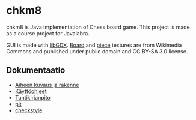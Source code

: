 # chkm8

chkm8 is Java implementation of Chess board game. This project is made
as a course project for Javalabra.

GUI is made with [libGDX](http://libgdx.badlogicgames.com/).
[Board](https://commons.wikimedia.org/wiki/File:ExperimentalStandarChessBoard.png) and
[piece](https://commons.wikimedia.org/wiki/Category:PNG_chess_pieces/Standard_transparent)
textures are from Wikimedia Commons and published under public domain
and CC BY-SA 3.0 license.


## Dokumentaatio
- [Aiheen kuvaus ja rakenne](dokumentaatio/aiheenKuvausJaRakenne.md)
- [Käyttöohjeet](dokumentaatio/kaytto-ohjeet.md)
- [Tuntikirjanpito](dokumentaatio/tuntikirjanpito.md)
- [pit](https://htmlpreview.github.io/?https://github.com/anttilip/chkm8/blob/master/dokumentaatio/pit-reports/index.html)
- [checkstyle](https://htmlpreview.github.io/?https://github.com/anttilip/chkm8/blob/master/dokumentaatio/checkstyle/checkstyle.html)